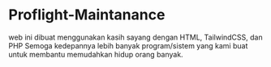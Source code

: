 # Proflight-Maintanance
web ini dibuat menggunakan kasih sayang dengan HTML, TailwindCSS, dan PHP 
Semoga kedepannya lebih banyak program/sistem yang kami buat untuk membantu memudahkan hidup orang banyak.

